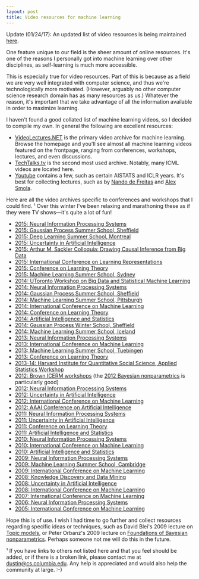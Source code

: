```yaml
---
layout: post
title: Video resources for machine learning
---
```


Update (01/24/17): An updated list of video resources is being
maintained [here](https://github.com/dustinvtran/ml-videos).

One feature unique to our field is the sheer amount of online resources. It's one of the reasons I personally got into machine learning over other disciplines, as self-learning is much more accessible.

This is especially true for video resources. Part of this is because as a field we are very well integrated with computer science, and thus we're technologically more motivated. (However, arguably no other computer science research domain has as many resources as us.) Whatever the reason, it's important that we take advantage of all the information available in order to maximize learning.

I haven't found a good collated list of machine learning videos, so I decided to compile my own. In general the following are excellent resources:

* [VideoLectures.NET](http://videolectures.net/) is the primary video archive for machine learning. Browse the homepage and you'll see almost all machine learning videos featured on the frontpage, ranging from conferences, workshops, lectures, and even discussions.
* [TechTalks.tv](http://techtalks.tv/) is the second most used
archive. Notably, many ICML videos are located here.
* [Youtube](http://youtube.com/) contains a few, such as certain
AISTATS and ICLR years. It's best for collecting lectures, such as by [Nando de Freitas](https://www.youtube.com/playlist?list=PLE6Wd9FR--EfW8dtjAuPoTuPcqmOV53Fu) and [Alex Smola](https://www.youtube.com/playlist?list=PLZSO_6-bSqHTTV7w9u7grTXBHMH-mw3qn).

Here are all the video archives specific to conferences and workshops that I could find. ¹ Over this winter I've been relaxing and marathoning these as if they were TV shows—it's quite a lot of fun!

* [2015: Neural Information Processing Systems](http://research.microsoft.com/apps/catalog/default.aspx?p=1&sb=no&ps=25&t=videos&sf=&s=&r=&vr=&ra=)
* [2015: Gaussian Process Summer School, Sheffield](https://www.youtube.com/playlist?list=PLhoHEZlJjdQJLRUSE9_55eXkwNXKTiNQF)
* [2015: Deep Learning Summer School, Montreal](http://videolectures.net/deeplearning2015_montreal/)
* [2015: Uncertainty in Artificial Intelligence](https://www.youtube.com/channel/UCXDf7Y4KMcqPWHriorcMDNg/videos)
* [2015: Arthur M. Sackler Colloquia: Drawing Causal Inference from Big Data](https://www.youtube.com/playlist?list=PLGJm1x3XQeK0NgFOX2Z7Wt-P5RU5Zv0Hv)
* [2015: International Conference on Learning Representations](https://www.youtube.com/playlist?list=PLhiWXaTdsWB8PnrVZquVyqlRFWXM4ijYz)
* [2015: Conference on Learning Theory](http://videolectures.net/colt2015_paris/)
* [2015: Machine Learning Summer School, Sydney](https://www.youtube.com/channel/UCT1k2e63pqm_VSXmaF21n6g/videos)
* [2014: UToronto Workshop on Big Data and Statistical Machine Learning](http://www.fields.utoronto.ca/video-archive/event/316/2014)
* [2014: Neural Information Processing Systems](https://nips.cc/Conferences/2014/Schedule)
* [2014: Gaussian Process Summer School, Sheffield](https://www.youtube.com/playlist?list=PLhoHEZlJjdQKgrpK70Ym04Ju3-9W-QXns)
* [2014: Machine Learning Summer School, Pittsburgh](https://www.youtube.com/playlist?list=PLZSO_6-bSqHQCIYxE3ycGLXHMjK3XV7Iz)
* [2014: International Conference on Machine Learning](http://techtalks.tv/icml2014/)
* [2014: Conference on Learning Theory](http://videolectures.net/colt2014_barcelona/)
* [2014: Artificial Intelligence and Statistics](https://www.youtube.com/channel/UCQeS3L6d-S6ZeCQChFyK5Uw)
* [2014: Gaussian Process Winter School, Sheffield](https://www.youtube.com/playlist?list=PLhoHEZlJjdQKI1cs5yPRUYdgcsE0HctoQ)
* [2014: Machine Learning Summer School, Iceland](https://www.youtube.com/channel/UC3ywjSv5OsDiDAnOP8C1NiQ)
* [2013: Neural Information Processing Systems](http://videolectures.net/nipsworkshops2013_laketahoe/)
* [2013: International Conference on Machine Learning](http://techtalks.tv/icml2013/)
* [2013: Machine Learning Summer School, Tuebingen](https://www.youtube.com/playlist?list=PLqJm7Rc5-EXFv6RXaPZzzlzo93Hl0v91E)
* [2013: Conference on Learning Theory](http://videolectures.net/colt2013_princeton/)
* [2013-14: Harvard Institute for Quantitative Social Science, Applied Statistics Workshop](https://www.youtube.com/playlist?list=PLLoKvRqQVbtI-ZhBpBrKT2KllP5dH8O0M)
* [2012: Brown ICERM workshops](https://icerm.brown.edu/video_archive/) (the [2012 Bayesian nonparametrics](https://icerm.brown.edu/sp-f12-w1/) is particularly good)
* [2012: Neural Information Processing Systems](http://videolectures.net/nips2012_laketahoe/)
* [2012: Uncertainty in Artificial Intelligence](http://videolectures.net/uai2012_catalinaislands/)
* [2012: International Conference on Machine Learning](http://techtalks.tv/search/results/?q=icml+2012)
* [2012: AAAI Conference on Artificial Intelligence](http://videolectures.net/aaai2012_toronto/)
* [2011: Neural Information Processing Systems](http://videolectures.net/nips2011_granada/)
* [2011: Uncertainty in Artificial Intelligence](http://videolectures.net/uai2011_barcelona/)
* [2011: Conference on Learning Theory](http://videolectures.net/colt2011_budapest/)
* [2011: Artificial Intelligence and Statistics](http://videolectures.net/aistats2011_fortlauderdale/)
* [2010: Neural Information Processing Systems](http://videolectures.net/nips2010_vancouver/)
* [2010: International Conference on Machine Learning](http://videolectures.net/icml2010_haifa/)
* [2010: Artificial Intelligence and Statistics](http://videolectures.net/aistats2010_sardinia/)
* [2009: Neural Information Processing Systems](http://videolectures.net/nips09_vancouver/)
* [2009: Machine Learning Summer School, Cambridge](http://videolectures.net/mlss09uk_cambridge/)
* [2009: International Conference on Machine Learning](http://videolectures.net/icml09_montreal/)
* [2008: Knowledge Discovery and Data Mining](http://videolectures.net/kdd08_las_vegas/)
* [2008: Uncertainty in Artificial Intelligence](http://videolectures.net/uai08_helsinki/)
* [2008: International Conference on Machine Learning](http://videolectures.net/icml08_helsinki/)
* [2007: International Conference on Machine Learning](http://videolectures.net/icml07_corvallis/)
* [2006: Neural Information Processing Systems](http://videolectures.net/nips06_whistler/)
* [2005: International Conference on Machine Learning](http://videolectures.net/icml05_bonn/)

Hope this is of use. I wish I had time to go further and collect resources regarding specific ideas or techniques, such as David Blei's 2009 lecture on [Topic models](http://videolectures.net/mlss09uk_blei_tm/), or Peter Orbanz's 2009 lecture on [Foundations of Bayesian nonparametrics](http://videolectures.net/mlss09uk_orbanz_fnbm/). Perhaps someone not me will do this in the future.

¹ If you have links to others not listed here and that you feel should be added, or if there is a broken link, please contact me at [dustin@cs.columbia.edu](mailto:dustin@cs.columbia.edu). Any help is appreciated and would also help the community at large. :-)

